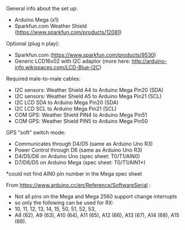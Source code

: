 

General info about the set up:
- Arduino Mega (x1)
- Sparkfun.com Weather Shield (https://www.sparkfun.com/products/12081)

Optional (plug n play):
- Sparkfun.com (https://www.sparkfun.com/products/9530)
- Generic LCD16x02 with I2C adaptor (more here: http://arduino-info.wikispaces.com/LCD-Blue-I2C)

Required male-to-male cables:
- I2C sensors: Weather Shield A4 to Arduino Mega Pin20 (SDA)
- I2C sensors: Weather Shield A5 to Arduino Mega Pin21 (SCL)
- I2C LCD SDA to Arduino Mega Pin20 (SDA)
- I2C LCD SCL to Arduino Mega Pin21 (SCL)
- COM GPS: Weather Shield PIN4 to Arduino Mega Pin51
- COM GPS: Weather Shield PIN5 to Arduino Mega Pin50

GPS "soft" switch mode:
- Communicates through D4/D5 (same as Arduino Uno R3)
- Power Control through D6 (same as Arduino Uno R3)
- D4/D5/D6 on Arduino Uno (spec sheet: T0/T1/AIN0)
- D7/D6/D5 on Arduino Mega (spec sheet: T0/T1/AIN1*)

*could not find AIN0 pin number in the Mega spec sheet

From https://www.arduino.cc/en/Reference/SoftwareSerial :
- Not all pins on the Mega and Mega 2560 support change interrupts
- so only the following can be used for RX: 
- 10, 11, 12, 13, 14, 15, 50, 51, 52, 53, 
- A8 (62), A9 (63), A10 (64), A11 (65), A12 (66), A13 (67), A14 (68), A15 (69). 
